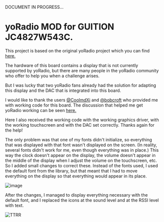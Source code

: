 DOCUMENT IN PROGRESS...

# yoRadio MOD for GUITION JC4827W543C.

This project is based on the original yoRadio project which you can find [here.](https://github.com/e2002/yoradio)

The hardware of this board contains a display that is not currently supported by yoRadio, but there are many people in the yoRadio community who offer to help you when a challenge arises.

But I was lucky that two yoRadio fans already had the solution for adapting this display and the DAC that is integrated into this board.

I would like to thank the users [@CoolmdXi](https://github.com/CoolmdXi) and [@bobcroft](https://github.com/bobcroft)
who provided me with working code for this board.
The discussion that helped me get yoRadio working can be seen [here.](https://github.com/e2002/yoradio/issues/105)

Here I also received the working code with the working graphics driver, with the working touchscreen and with the DAC set correctly.
Thanks again for the help!

The only problem was that one of my fonts didn't initialize, so everything that was displayed with that font wasn't displayed on the screen. (In reality, several fonts didn't work for me, even though everything was in place.)
This way the clock doesn't appear on the display, the volume doesn't appear in the middle of the display when I adjust the volume on the touchscreen, etc.
So I added small changes to correct these.
Instead of the fonts used, I used the default font from the library, but that meant that I had to move everything on the display so that everything would appear in its place.

![image](https://github.com/user-attachments/assets/33d490fb-beec-4558-ac61-773df08958cb)

After the changes, I managed to display everything necessary with the default font, and I replaced the icons at the sound level and at the RSSI level with text.

![TTRR](https://github.com/user-attachments/assets/9dcf861a-cdf0-4b13-8958-604f3bdf259e)

